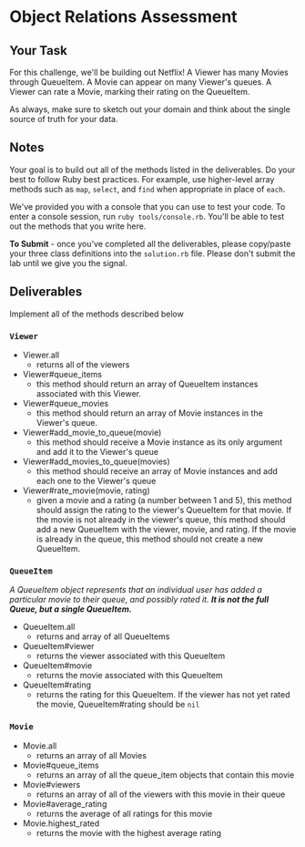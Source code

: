 # Object Relations Assessment

## Your Task

For this challenge, we'll be building out Netflix! A Viewer has many Movies through QueueItem. A Movie can appear on many Viewer's queues. A Viewer can rate a Movie, marking their rating on the QueueItem.

As always, make sure to sketch out your domain and think about the single source of truth for your data.

## Notes

Your goal is to build out all of the methods listed in the deliverables. Do your best to follow Ruby best practices. For example, use higher-level array methods such as `map`, `select`, and `find` when appropriate in place of `each`.

We've provided you with a console that you can use to test your code. To enter a console session, run `ruby tools/console.rb`. You'll be able to test out the methods that you write here.

**To Submit** - once you've completed all the deliverables, please copy/paste your three class definitions into the `solution.rb` file. Please don't submit the lab until we give you the signal.

## Deliverables

Implement all of the methods described below

### `Viewer`

+ Viewer.all
  + returns all of the viewers
+ Viewer#queue_items
  + this method should return an array of QueueItem instances associated with this Viewer.
+ Viewer#queue_movies
  + this method should return an array of Movie instances in the Viewer's queue.
+ Viewer#add_movie_to_queue(movie)
  + this method should receive a Movie instance as its only argument and add it to the Viewer's queue
+ Viewer#add_movies_to_queue(movies)
  + this method should receive an array of Movie instances and add each one to the Viewer's queue
+ Viewer#rate_movie(movie, rating)
  + given a movie and a rating (a number between 1 and 5), this method should assign the rating to the viewer's QueueItem for that movie. If the movie is not already in the viewer's queue, this method should add a new QueueItem with the viewer, movie, and rating. If the movie is already in the queue, this method should not create a new QueueItem.

### `QueueItem`

_A QueueItem object represents that an individual user has added a particular movie to their queue, and possibly rated it. **It is not the full Queue, but a single QueueItem.**_

+ QueueItem.all
  + returns and array of all QueueItems
+ QueueItem#viewer
  + returns the viewer associated with this QueueItem
+ QueueItem#movie
  + returns the movie associated with this QueueItem
+ QueueItem#rating
  + returns the rating for this QueueItem. If the viewer has not yet rated the movie, QueueItem#rating should be `nil`

### `Movie`

+ Movie.all
  + returns an array of all Movies
+ Movie#queue_items
  + returns an array of all the queue_item objects that contain this movie
+ Movie#viewers
  + returns an array of all of the viewers with this movie in their queue
+ Movie#average_rating
  + returns the average of all ratings for this movie
+ Movie.highest_rated
  + returns the movie with the highest average rating
